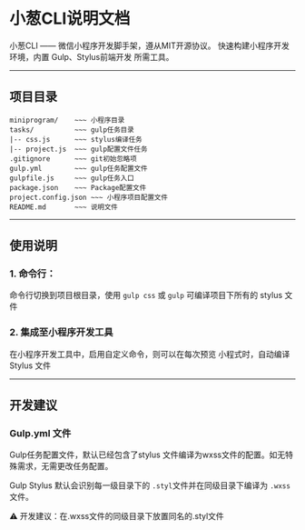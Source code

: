 # 小葱CLI说明文档

小葱CLI —— 微信小程序开发脚手架，遵从MIT开源协议。
快速构建小程序开发环境，内置 Gulp、Stylus前端开发
所需工具。

---

## 项目目录
```
miniprogram/    ~~~ 小程序目录
tasks/          ~~~ gulp任务目录
|-- css.js      ~~~ stylus编译任务
|-- project.js  ~~~ gulp配置文件任务
.gitignore      ~~~ git初始忽略项
gulp.yml        ~~~ gulp任务配置文件
gulpfile.js     ~~~ gulp任务入口
package.json    ~~~ Package配置文件
project.config.json ~~~ 小程序项目配置文件
README.md       ~~~ 说明文件
```

---

## 使用说明
### 1. 命令行：
命令行切换到项目根目录，使用 `gulp css` 或 `gulp` 
可编译项目下所有的 stylus 文件

### 2. 集成至小程序开发工具
在小程序开发工具中，启用自定义命令，则可以在每次预览
小程式时，自动编译 Stylus 文件

---

## 开发建议
### Gulp.yml 文件
Gulp任务配置文件，默认已经包含了stylus 文件编译为wxss文件的配置。如无特殊需求，无需更改任务配置。

Gulp Stylus 默认会识别每一级目录下的 `.styl`文件并在同级目录下编译为 `.wxss`文件。

⚠️ 开发建议：在.wxss文件的同级目录下放置同名的.styl文件